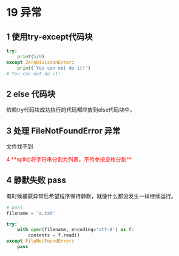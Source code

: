 # 19 异常

## 1 使用try-except代码块

```python
try:
    print(5/0)
except ZeroDivisionError:
    print('You can not do it!')
# You can not do it!
```



## 2 else 代码块

依赖try代码块成功执行的代码都应放到else代码块中。



## 3 处理 FileNotFoundError 异常

文件找不到



<p style="color: red">4 **split()将字符串分割为列表，不传参按空格分割**</p>

## 4 静默失败 pass

有时候捕获异常后希望程序保持静默，就像什么都没发生一样继续运行。

```python
# pass
filename = 'a.txt'

try:
    with open(filename, encoding='utf-8') as f:
        contents = f.read()
except FileNotFoundError:
    pass
```

